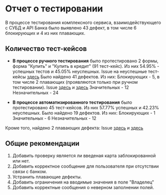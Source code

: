 # Отчет о тестировании

В процессе тестирования комплексного сервиса, взаимодействующего с СУБД и API Банка было выявлено 43 дефект, в том числе 6 блокирующих и 4 из них плавающих.

## Количество тест-кейсов

* **В процессе ручного тестирования** было протестировано 2 формы, форма "Купить" и "Купить в кредит" (91 тест-кейс).
  Из них 54.95% - успешных тестов и 45.05% неуспешных.
  Issue на неуспешные тест-кейсы [здесь](https://github.com/KseniyaChepelevich/course_project/issues)
  Было найдено 41 дефектов. Из них:
  Блокирующих - 5, в том числе 2 плавающих (проявляются только при ручном тестировании). Issue [здесь](https://github.com/KseniyaChepelevich/course_project/issues/30) и [здесь](https://github.com/KseniyaChepelevich/course_project/issues/15)
  Значительных - 12
  Незначительных - 24

* **В процессе автоматизированного тестирования** было протестировано 45 тест-кейсов.
  Из них 57.77% успешных и 42.23% неуспешных.
  Было найдено 19 дефектов. Из них:
  Блокирующих - 1
  Значительных - 6
  Незначительных - 12

Кроме того, найдено 2 плавающих дефекта: Issue [здесь](https://github.com/KseniyaChepelevich/course_project/issues/38) и [здесь](https://github.com/KseniyaChepelevich/course_project/issues/37)


## Общие рекомендации
1. Добавить проверку является ли введеная карта заблокированной или нет.
1. Добавить корректное сообщение для пользователя при отсутствии связи с банком.
1. Устранить плавающие дефекты.
1. Добавить ограничения на вводимые значения в поле "Владелец"
1. Добавить корректные сообщения о неверном заполнении полей.
